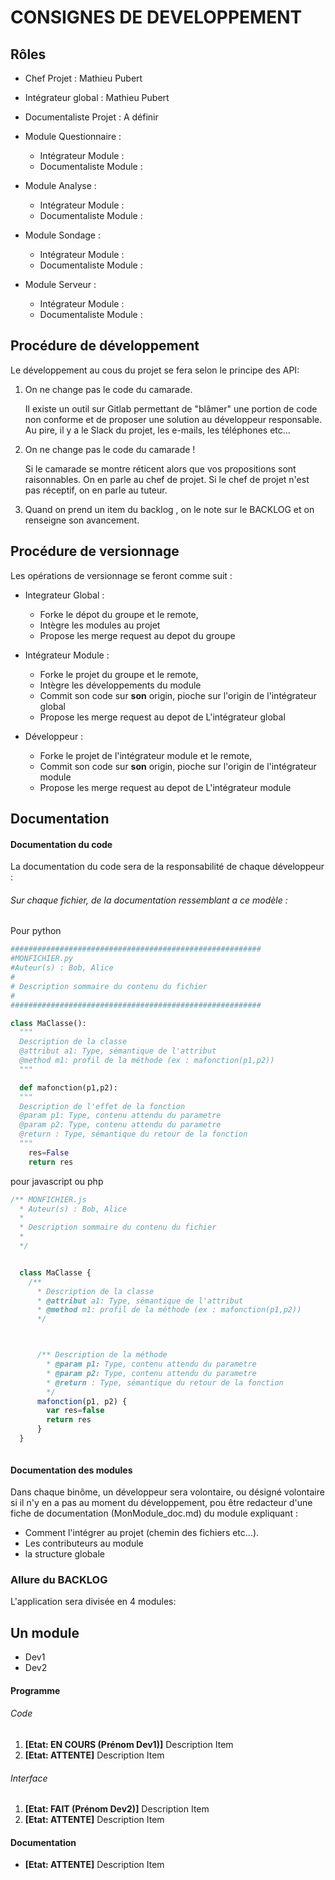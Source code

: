 # __CONSIGNES DE DEVELOPPEMENT__

## Rôles
- Chef Projet : Mathieu Pubert
- Intégrateur global : Mathieu Pubert
- Documentaliste Projet : A définir

- Module Questionnaire :
  - Intégrateur Module :
  - Documentaliste Module :


- Module Analyse :
  - Intégrateur Module :
  - Documentaliste Module :


- Module Sondage :
  - Intégrateur Module :
  - Documentaliste Module :


- Module Serveur :
  - Intégrateur Module :
  - Documentaliste Module :


## Procédure de développement

Le développement au cous du projet se fera selon le principe des API:

1. On ne change pas le code du camarade.

    Il existe un outil sur Gitlab permettant de "blâmer" une portion de code non conforme et de proposer une solution au développeur responsable. Au pire, il y a le Slack du projet, les e-mails, les téléphones etc...

2.  On ne change pas le code du camarade !

    Si le camarade se montre réticent alors que vos propositions sont raisonnables. On en parle au chef de projet. Si le chef de projet n'est pas réceptif, on en parle au tuteur.

3. Quand on prend un item du backlog , on le note sur le BACKLOG et on renseigne son avancement.


## Procédure de versionnage

Les opérations de versionnage se feront comme suit :

- Integrateur Global :
  - Forke le dépot du groupe et le remote,
  - Intègre les modules au projet
  - Propose les merge request au depot du groupe

- Intégrateur Module :
  - Forke le projet du groupe et le remote,
  - Intègre les développements du module
  - Commit son code sur __son__ origin, pioche sur l'origin de  l'intégrateur global
  - Propose les merge request au depot de L'intégrateur global

- Développeur :  
  - Forke le projet de l'intégrateur module et le remote,
  - Commit son code sur __son__ origin, pioche sur l'origin de  l'intégrateur module
  - Propose les merge request au depot de L'intégrateur module


## Documentation

#### Documentation du code

La documentation du code sera de la responsabilité de chaque développeur :

###### Sur chaque fichier, de la documentation ressemblant a ce modèle :

Pour python
```python
########################################################
#MONFICHIER.py
#Auteur(s) : Bob, Alice
#
# Description sommaire du contenu du fichier
#
########################################################

class MaClasse():
  """
  Description de la classe
  @attribut a1: Type, sémantique de l'attribut
  @method m1: profil de la méthode (ex : mafonction(p1,p2))
  """

  def mafonction(p1,p2):
  """
  Description de l'effet de la fonction
  @param p1: Type, contenu attendu du parametre
  @param p2: Type, contenu attendu du parametre
  @return : Type, sémantique du retour de la fonction
  """
    res=False
    return res
```

pour javascript ou php
```javascript
/** MONFICHIER.js
  * Auteur(s) : Bob, Alice
  *
  * Description sommaire du contenu du fichier
  *
  */


  class MaClasse {
    /**
      * Description de la classe
      * @attribut a1: Type, sémantique de l'attribut
      * @method m1: profil de la méthode (ex : mafonction(p1,p2))
      */



      /** Description de la méthode
        * @param p1: Type, contenu attendu du parametre
        * @param p2: Type, contenu attendu du parametre
        * @return : Type, sémantique du retour de la fonction
        */
      mafonction(p1, p2) {
        var res=false
        return res
      }
  }



```
#### Documentation des modules

Dans chaque binôme, un développeur sera volontaire, ou désigné volontaire si il n'y en a pas au moment du développement, pou être redacteur d'une fiche de documentation (MonModule_doc.md) du module expliquant :
- Comment l'intégrer au projet (chemin des fichiers etc...).
- Les contributeurs au module
- la structure globale


### Allure du BACKLOG
L'application sera divisée en 4 modules:

## Un module
- Dev1
- Dev2
#### Programme
###### Code
1. __[Etat: EN COURS (Prénom Dev1)]__ Description Item
2. __[Etat: ATTENTE]__ Description Item

###### Interface
1. __[Etat: FAIT (Prénom Dev2)]__ Description Item
2. __[Etat: ATTENTE]__ Description Item

#### Documentation
- __[Etat: ATTENTE]__ Description Item
